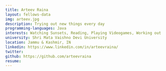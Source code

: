 ```yaml
---
title: Arteev Raina
layout: fellows-data
img: arteev.jpg
description: Trying out new things every day
programming-languages: Java
interests: Watching Sunsets, Reading, Playing Videogames, Working out
university: Shri Mata Vaishno Devi University
location: Jammu & Kashmir, IN
linkedin: https://www.linkedin.com/in/arteevraina/
twitter:
github: https://github.com/arteevraina
resume:
---
```


